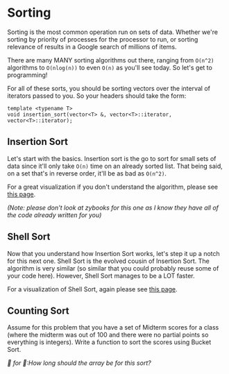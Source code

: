 Sorting
=======

Sorting is the most common operation run on sets of data. Whether we're sorting by priority of processes for the processor to run, or sorting relevance of results in a Google search of millions of items.

There are many MANY sorting algorithms out there, ranging from `O(n^2)` algorithms to `O(nlog(n))` to even `O(n)` as you'll see today. So let's get to programming!

For all of these sorts, you should be sorting vectors over the interval of iterators passed to you. So your headers should take the form:
    
    template <typename T>
    void insertion_sort(vector<T> &, vector<T>::iterator, vector<T>::iterator);

Insertion Sort
--------------

Let's start with the basics. Insertion sort is the go to sort for small sets of data since it'll only take `O(n)` time on an already sorted list. That being said, on a set that's in reverse order, it'll be as bad as `O(n^2)`.

For a great visualization if you don't understand the algorithm, please see [this page](https://www.cs.usfca.edu/~galles/visualization/ComparisonSort.html).

*(Note: please don't look at zybooks for this one as I know they have all of the code already written for you)*

Shell Sort
----------

Now that you understand how Insertion Sort works, let's step it up a notch for this next one. Shell Sort is the evolved cousin of Insertion Sort. The algorithm is very similar (so similar that you could probably reuse some of your code here). However, Shell Sort manages to be a LOT faster.

For a visualization of Shell Sort, again please see [this page](https://www.cs.usfca.edu/~galles/visualization/ComparisonSort.html).

Counting Sort
-----------

Assume for this problem that you have a set of Midterm scores for a class (where the midterm was out of 100 and there were no partial points so everything is integers). Write a function to sort the scores using Bucket Sort.

*🍲 for 💭:How long should the array be for this sort?*

